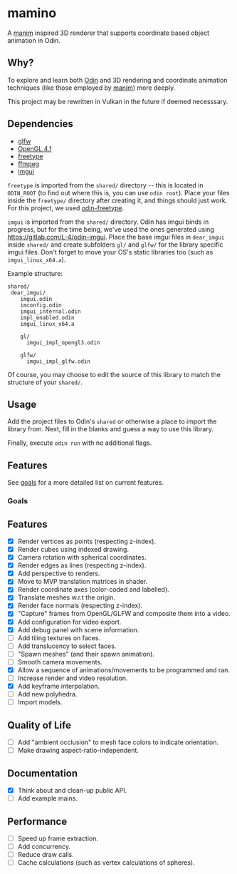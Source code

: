 # mamino
A [manim](https://www.manim.community/) inspired 3D renderer that supports coordinate based object animation in Odin.

## Why?
To explore and learn both [Odin](https://odin-lang.org/) and 3D rendering and coordinate animation techniques (like those employed by [manim](https://www.manim.community/)) more deeply.

This project may be rewritten in Vulkan in the future if deemed necesssary.

## Dependencies
- [glfw](https://www.glfw.org/)
- [OpenGL 4.1](https://www.opengl.org/)
- [freetype](https://freetype.org/)
- [ffmpeg](https://www.ffmpeg.org/)
- [imgui](https://github.com/ocornut/imgui)

`freetype` is imported from the `shared/` directory -- this is located in `ODIN_ROOT` (to find out where this is, you can use `odin root`). Place your files inside the `freetype/` directory after creating it, and things should just work. For this project, we used [odin-freetype](https://github.com/englerj/odin-freetype).

`imgui` is imported from the `shared/` directory. Odin has imgui binds in progress, but for the time being, we've used the ones generated using https://gitlab.com/L-4/odin-imgui. Place the base imgui files in `dear_imgui` inside `shared/` and create subfolders `gl/` and `glfw/` for the library specific imgui files. Don't forget to move your OS's static libraries too (such as `imgui_linux_x64.a`).

Example structure:
```
shared/
 dear_imgui/
    imgui.odin
    imconfig.odin
    imgui_internal.odin
    impl_enabled.odin
    imgui_linux_x64.a

    gl/
      imgui_impl_opengl3.odin    

    glfw/
      imgui_impl_glfw.odin
```
Of course, you may choose to edit the source of this library to match the structure of your `shared/`.

## Usage
Add the project files to Odin's `shared` or otherwise a place to import the library from. Next, fill in the blanks and guess a way to use this library.

Finally, execute `odin run` with no additional flags.

## Features
See [goals](#goals) for a more detailed list on current features.

### Goals

## Features
- [x] Render vertices as points (respecting z-index).
- [x] Render cubes using indexed drawing.
- [x] Camera rotation with spherical coordinates.
- [x] Render edges as lines (respecting z-index).
- [x] Add perspective to renders.
- [x] Move to MVP translation matrices in shader.
- [x] Render coordinate axes (color-coded and labelled).
- [x] Translate meshes w.r.t the origin.
- [x] Render face normals (respecting z-index).
- [x] "Capture" frames from OpenGL/GLFW and composite them into a video.
- [x] Add configuration for video export.
- [x] Add debug panel with scene information.
- [ ] Add tiling textures on faces.
- [ ] Add translucency to select faces.
- [ ] "Spawn meshes" (and their spawn animation).
- [ ] Smooth camera movements.
- [x] Allow a sequence of animations/movements to be programmed and ran.
- [ ] Increase render and video resolution.
- [x] Add keyframe interpolation.
- [ ] Add new polyhedra.
- [ ] Import models.

## Quality of Life
- [ ] Add "ambient occlusion" to mesh face colors to indicate orientation.
- [ ] Make drawing aspect-ratio-independent.

## Documentation
- [x] Think about and clean-up public API.
- [ ] Add example mains.

## Performance
- [ ] Speed up frame extraction.
- [ ] Add concurrency.
- [ ] Reduce draw calls.
- [ ] Cache calculations (such as vertex calculations of spheres).
